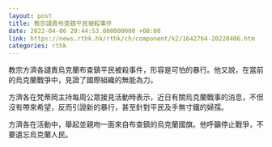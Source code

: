 ```yaml
---
layout: post
title: 教宗譴責布查鎮平民被殺事件
date: 2022-04-06 20:44:53.000000000 +08:00
link: https://news.rthk.hk/rthk/ch/component/k2/1642764-20220406.htm
categories: rthk
---
```


教宗方濟各譴責烏克蘭布查鎮平民被殺事件，形容是可怕的暴行。他又說，在當前的烏克蘭戰爭中，見證了國際組織的無能為力。

方濟各在梵蒂岡主持每周公眾接見活動時表示，近日有關烏克蘭戰事的消息，不但沒有帶來希望，反而引證新的暴行，甚至針對平民及手無寸鐵的婦孺。

方濟各在活動中，舉起並親吻一面來自布查鎮的烏克蘭國旗。他呼籲停止戰爭，不要遺忘烏克蘭人民。
